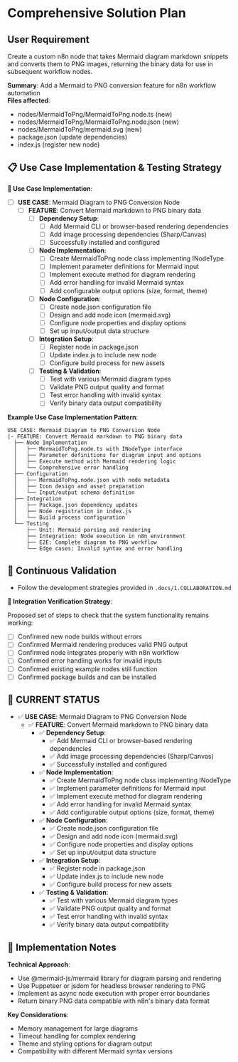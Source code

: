 # Comprehensive Solution Plan

## User Requirement

Create a custom n8n node that takes Mermaid diagram markdown snippets and converts them to PNG images, returning the binary data for use in subsequent workflow nodes.

**Summary**: Add a Mermaid to PNG conversion feature for n8n workflow automation  
**Files affected**:
- nodes/MermaidToPng/MermaidToPng.node.ts (new)
- nodes/MermaidToPng/MermaidToPng.node.json (new)  
- nodes/MermaidToPng/mermaid.svg (new)
- package.json (update dependencies)
- index.js (register new node)

## 📋 Use Case Implementation & Testing Strategy

**🎯 Use Case Implementation**:

- [ ] **USE CASE**: Mermaid Diagram to PNG Conversion Node
  - [ ] **FEATURE**: Convert Mermaid markdown to PNG binary data
    - [ ] **Dependency Setup**:
      - [ ] Add Mermaid CLI or browser-based rendering dependencies
      - [ ] Add image processing dependencies (Sharp/Canvas)
      - [ ] Successfully installed and configured
    - [ ] **Node Implementation**:
      - [ ] Create MermaidToPng node class implementing INodeType
      - [ ] Implement parameter definitions for Mermaid input
      - [ ] Implement execute method for diagram rendering
      - [ ] Add error handling for invalid Mermaid syntax
      - [ ] Add configurable output options (size, format, theme)
    - [ ] **Node Configuration**:
      - [ ] Create node.json configuration file
      - [ ] Design and add node icon (mermaid.svg)
      - [ ] Configure node properties and display options
      - [ ] Set up input/output data structure
    - [ ] **Integration Setup**:
      - [ ] Register node in package.json
      - [ ] Update index.js to include new node
      - [ ] Configure build process for new assets
    - [ ] **Testing & Validation**:
      - [ ] Test with various Mermaid diagram types
      - [ ] Validate PNG output quality and format
      - [ ] Test error handling with invalid syntax
      - [ ] Verify binary data output compatibility

**Example Use Case Implementation Pattern**:

```
USE CASE: Mermaid Diagram to PNG Conversion Node
|- FEATURE: Convert Mermaid markdown to PNG binary data
  ├── Node Implementation
  │   ├── MermaidToPng.node.ts with INodeType interface
  │   ├── Parameter definitions for diagram input and options
  │   ├── Execute method with Mermaid rendering logic
  │   └── Comprehensive error handling
  ├── Configuration
  │   ├── MermaidToPng.node.json with node metadata
  │   ├── Icon design and asset preparation
  │   └── Input/output schema definition
  ├── Integration
  │   ├── Package.json dependency updates
  │   ├── Node registration in index.js
  │   └── Build process configuration
  └── Testing
      ├── Unit: Mermaid parsing and rendering
      ├── Integration: Node execution in n8n environment
      ├── E2E: Complete diagram to PNG workflow
      └── Edge cases: Invalid syntax and error handling
```

## 🔄 Continuous Validation

- Follow the development strategies provided in `.docs/1.COLLABORATION.md`

**🔗 Integration Verification Strategy**:

Proposed set of steps to check that the system functionality remains working:

- [ ] Confirmed new node builds without errors
- [ ] Confirmed Mermaid rendering produces valid PNG output
- [ ] Confirmed node integrates properly with n8n workflow
- [ ] Confirmed error handling works for invalid inputs
- [ ] Confirmed existing example nodes still function
- [ ] Confirmed package builds and can be installed

## 🎯 CURRENT STATUS

- ✅ **USE CASE**: Mermaid Diagram to PNG Conversion Node
  - ✅ **FEATURE**: Convert Mermaid markdown to PNG binary data
    - ✅ **Dependency Setup**:
      - ✅ Add Mermaid CLI or browser-based rendering dependencies
      - ✅ Add image processing dependencies (Sharp/Canvas)
      - ✅ Successfully installed and configured
    - ✅ **Node Implementation**:
      - ✅ Create MermaidToPng node class implementing INodeType
      - ✅ Implement parameter definitions for Mermaid input
      - ✅ Implement execute method for diagram rendering
      - ✅ Add error handling for invalid Mermaid syntax
      - ✅ Add configurable output options (size, format, theme)
    - ✅ **Node Configuration**:
      - ✅ Create node.json configuration file
      - ✅ Design and add node icon (mermaid.svg)
      - ✅ Configure node properties and display options
      - ✅ Set up input/output data structure
    - ✅ **Integration Setup**:
      - ✅ Register node in package.json
      - ✅ Update index.js to include new node
      - ✅ Configure build process for new assets
    - ✅ **Testing & Validation**:
      - ✅ Test with various Mermaid diagram types
      - ✅ Validate PNG output quality and format
      - ✅ Test error handling with invalid syntax
      - ✅ Verify binary data output compatibility

## 📝 Implementation Notes

**Technical Approach**:
- Use @mermaid-js/mermaid library for diagram parsing and rendering
- Use Puppeteer or jsdom for headless browser rendering to PNG
- Implement as async node execution with proper error boundaries
- Return binary PNG data compatible with n8n's binary data format

**Key Considerations**:
- Memory management for large diagrams
- Timeout handling for complex rendering
- Theme and styling options for diagram output
- Compatibility with different Mermaid syntax versions
